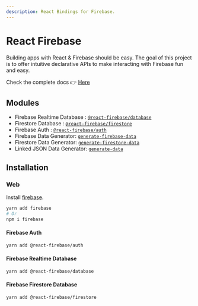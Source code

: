 ```yaml
---
description: React Bindings for Firebase.
---
```


# React Firebase

Building apps with React & Firebase should be easy. The goal of this project is to offer intuitive declarative APIs to make interacting with Firebase fun and easy.

Check the complete docs 👉 [Here](https://react-firebase.gitbook.io/rf)

## Modules

* Firebase Realtime Database : [`@react-firebase/database`](react-firebase-realtime-database/)
* Firestore Database : [`@react-firebase/firestore`](react-firestore-database/)
* Firebase Auth : [`@react-firebase/auth`](react-firebase-auth/)
* Firebase Data Generator: [`generate-firebase-data`](generate-firebase-data/)
* Firestore Data Generator: [`generate-firestore-data`](react-firestore-database/)
* Linked JSON Data Generator: [`generate-data`](generate-json-data/)

## Installation

### Web

Install [firebase](https://www.npmjs.com/package/firebase).

```bash
yarn add firebase
# Or 
npm i firebase
```

#### Firebase Auth

```bash
yarn add @react-firebase/auth
```

#### Firebase Realtime Database

```bash
yarn add @react-firebase/database
```

#### Firebase Firestore Database

```bash
yarn add @react-firebase/firestore
```

